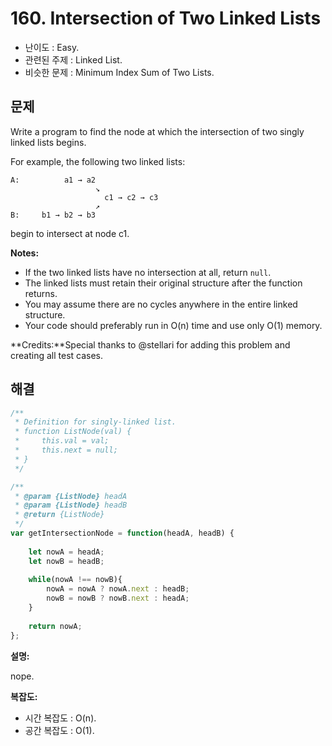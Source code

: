 # 160. Intersection of Two Linked Lists

- 난이도 : Easy.
- 관련된 주제 : Linked List.
- 비슷한 문제 : Minimum Index Sum of Two Lists.

## 문제

Write a program to find the node at which the intersection of two singly linked lists begins.

For example, the following two linked lists:

```
A:          a1 → a2
                   ↘
                     c1 → c2 → c3
                   ↗            
B:     b1 → b2 → b3
```

begin to intersect at node c1.

**Notes:**

- If the two linked lists have no intersection at all, return `null`.
- The linked lists must retain their original structure after the function returns.
- You may assume there are no cycles anywhere in the entire linked structure.
- Your code should preferably run in O(n) time and use only O(1) memory.

**Credits:**Special thanks to @stellari for adding this problem and creating all test cases.

## 해결

```javascript
/**
 * Definition for singly-linked list.
 * function ListNode(val) {
 *     this.val = val;
 *     this.next = null;
 * }
 */

/**
 * @param {ListNode} headA
 * @param {ListNode} headB
 * @return {ListNode}
 */
var getIntersectionNode = function(headA, headB) {
    
    let nowA = headA;
    let nowB = headB;
    
    while(nowA !== nowB){
        nowA = nowA ? nowA.next : headB;
        nowB = nowB ? nowB.next : headA;
    }
    
    return nowA;
};
```

**설명:**

nope.

**복잡도:**

- 시간 복잡도 : O(n).
- 공간 복잡도 : O(1).